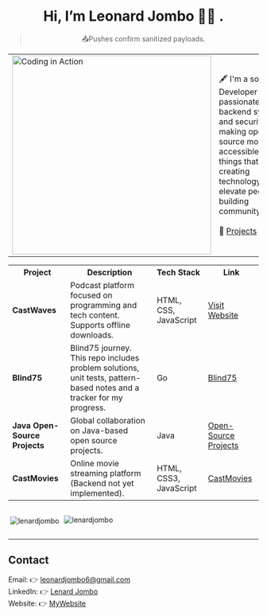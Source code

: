 <h1 align="center">Hi, I’m Leonard Jombo 👋🏾 .</h1>
<blockquote align="center">📤Pushes confirm sanitized payloads.</blockquote>

<table align="center">
  <tr>
    <td>
      <img src="https://media.giphy.com/media/qgQUggAC3Pfv687qPC/giphy.gif" width="400" alt="Coding in Action" />
    </td>
    <td>
      <p>
       🖋️ I'm a software Developer who is passionate about backend systems and security, making open-source more accessible,building things that matter,<br>
        creating technology to elevate people and building community.<br><br>
        🚀 <a href="https://jombo-six.vercel.app">Projects</a>
      </p>
    </td>
  </tr>
</table>






<table> <tr> <th> Project</th> <th> Description</th> <th> Tech Stack</th> <th> Link</th> </tr> <tr> <td><strong>CastWaves</strong></td> <td>Podcast platform focused on programming and tech content. Supports offline downloads.</td> <td>HTML, CSS, JavaScript</td> <td><a href="https://cast-waves.vercel.app/">Visit Website</a></td> </tr> <tr> <td><strong>Blind75</strong></td> <td>Blind75 journey. This repo includes problem solutions, unit tests, pattern-based notes and a tracker for my progress. </td> <td>Go</td> <td><a href="https://github.com/lenardjombo/blind75">Blind75</a></td> </tr> <tr> <td><strong>Java Open-Source Projects</strong></td> <td>Global collaboration on Java-based open source projects.</td> <td>Java</td> <td><a href="https://github.com/lenardjombo/Java-open-source-projects">Open-Source Projects</a></td> </tr> <tr> <td><strong>CastMovies</strong></td> <td>Online movie streaming platform (Backend not yet implemented).</td> <td>HTML, CSS3, JavaScript</td> <td><a href="https://github.com/lenardjombo/CastMovies">CastMovies</a></td> </tr> </table>





<div style="display: flex; gap: 10px;">
  <p>&nbsp;<img align="center" src="https://github-readme-stats.vercel.app/api?username=lenardjombo&show_icons=true&locale=en" alt="lenardjombo" /></p>
  <p><img align="center" src="https://github-readme-streak-stats.herokuapp.com/?user=lenardjombo&" alt="lenardjombo" /></p>
</div>

---
##  **Contact**
Email: 👉 [leonardjombo6@gmail.com](mailto:leonardjombo6@gmail.com)  
LinkedIn: 👉 [Lenard Jombo](https://www.linkedin.com/in/leonard-jombo-7063a3254/)  
Website: 👉 [MyWebsite](https://jombo-six.vercel.app/)  



  
